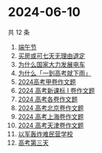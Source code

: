 # 2024-06-10

共 12 条

<!-- BEGIN ZHIHUSEARCH -->
<!-- 最后更新时间 Mon Jun 10 2024 13:03:52 GMT+0800 (China Standard Time) -->
1. [端午节](https://www.zhihu.com/search?q=端午节)
1. [买房或可七天无理由退定](https://www.zhihu.com/search?q=买房或可七天无理由退定)
1. [为什么国家大力发展电车](https://www.zhihu.com/search?q=为什么国家大力发展电车)
1. [为什么「一到高考就下雨」](https://www.zhihu.com/search?q=为什么「一到高考就下雨」)
1. [2024高考甲卷作文题](https://www.zhihu.com/search?q=2024高考甲卷作文题)
1. [ 2024 高考新课标 I 卷作文题](https://www.zhihu.com/search?q=%202024%20高考新课标%20I%20卷作文题)
1. [2024 高考各卷作文题](https://www.zhihu.com/search?q=2024%20高考各卷作文题)
1. [2024 高考北京卷作文题](https://www.zhihu.com/search?q=2024%20高考北京卷作文题)
1. [2024 高考上海卷作文题](https://www.zhihu.com/search?q=2024%20高考上海卷作文题)
1. [2024 高考天津卷作文题](https://www.zhihu.com/search?q=2024%20高考天津卷作文题)
1. [以军轰炸难民营学校](https://www.zhihu.com/search?q=以军轰炸难民营学校)
1. [高考第三天](https://www.zhihu.com/search?q=高考第三天)
<!-- END ZHIHUSEARCH -->

